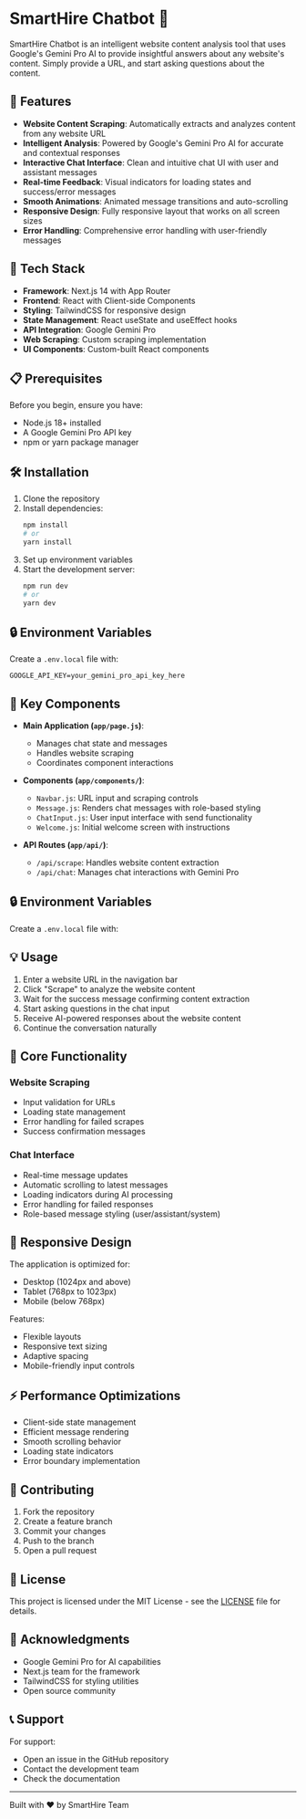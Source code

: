 # SmartHire Chatbot 🤖

SmartHire Chatbot is an intelligent website content analysis tool that uses Google's Gemini Pro AI to provide insightful answers about any website's content. Simply provide a URL, and start asking questions about the content.

## 🌟 Features

- **Website Content Scraping**: Automatically extracts and analyzes content from any website URL
- **Intelligent Analysis**: Powered by Google's Gemini Pro AI for accurate and contextual responses
- **Interactive Chat Interface**: Clean and intuitive chat UI with user and assistant messages
- **Real-time Feedback**: Visual indicators for loading states and success/error messages
- **Smooth Animations**: Animated message transitions and auto-scrolling
- **Responsive Design**: Fully responsive layout that works on all screen sizes
- **Error Handling**: Comprehensive error handling with user-friendly messages

## 🚀 Tech Stack

- **Framework**: Next.js 14 with App Router
- **Frontend**: React with Client-side Components
- **Styling**: TailwindCSS for responsive design
- **State Management**: React useState and useEffect hooks
- **API Integration**: Google Gemini Pro
- **Web Scraping**: Custom scraping implementation
- **UI Components**: Custom-built React components

## 📋 Prerequisites

Before you begin, ensure you have:
- Node.js 18+ installed
- A Google Gemini Pro API key
- npm or yarn package manager

## 🛠️ Installation

1. Clone the repository
2. Install dependencies:
   ```bash
   npm install
   # or
   yarn install
   ```
3. Set up environment variables
4. Start the development server:
   ```bash
   npm run dev
   # or
   yarn dev
   ```

## 🔒 Environment Variables

Create a `.env.local` file with:
```env
GOOGLE_API_KEY=your_gemini_pro_api_key_here
```

## 🎯 Key Components

- **Main Application (`app/page.js`)**:
  - Manages chat state and messages
  - Handles website scraping
  - Coordinates component interactions
  
- **Components (`app/components/`)**:
  - `Navbar.js`: URL input and scraping controls
  - `Message.js`: Renders chat messages with role-based styling
  - `ChatInput.js`: User input interface with send functionality
  - `Welcome.js`: Initial welcome screen with instructions

- **API Routes (`app/api/`)**:
  - `/api/scrape`: Handles website content extraction
  - `/api/chat`: Manages chat interactions with Gemini Pro

## 🔒 Environment Variables

Create a `.env.local` file with:



## 💡 Usage

1. Enter a website URL in the navigation bar
2. Click "Scrape" to analyze the website content
3. Wait for the success message confirming content extraction
4. Start asking questions in the chat input
5. Receive AI-powered responses about the website content
6. Continue the conversation naturally

## 🔄 Core Functionality

### Website Scraping
- Input validation for URLs
- Loading state management
- Error handling for failed scrapes
- Success confirmation messages

### Chat Interface
- Real-time message updates
- Automatic scrolling to latest messages
- Loading indicators during AI processing
- Error handling for failed responses
- Role-based message styling (user/assistant/system)

## 📱 Responsive Design

The application is optimized for:
- Desktop (1024px and above)
- Tablet (768px to 1023px)
- Mobile (below 768px)

Features:
- Flexible layouts
- Responsive text sizing
- Adaptive spacing
- Mobile-friendly input controls

## ⚡ Performance Optimizations

- Client-side state management
- Efficient message rendering
- Smooth scrolling behavior
- Loading state indicators
- Error boundary implementation

## 🤝 Contributing

1. Fork the repository
2. Create a feature branch
3. Commit your changes
4. Push to the branch
5. Open a pull request

## 📄 License

This project is licensed under the MIT License - see the [LICENSE](LICENSE) file for details.

## 🙏 Acknowledgments

- Google Gemini Pro for AI capabilities
- Next.js team for the framework
- TailwindCSS for styling utilities
- Open source community

## 📞 Support

For support:
- Open an issue in the GitHub repository
- Contact the development team
- Check the documentation

---

Built with ❤️ by SmartHire Team